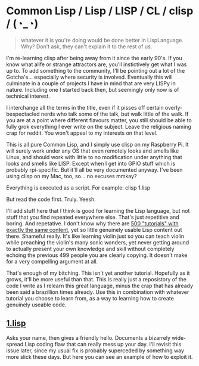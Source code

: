 # Common Lisp / Lisp / LISP / CL / clisp / (◔_◔) 

> whatever it is you're doing would be done better in LispLanguage. Why? Don't ask, they can't explain it to the rest of us. 

I'm re-learning clisp after being away from it since the early 90's. If you know what alife or strange attractors are, you'll instictively get what I was up to. To add something to the community, I'll be pointing out a lot of the Gotcha's... especially where security is involved. Eventually this will culminate in a couple of projects I have in mind that are very LISPy in nature. Including one I started back then, but seemingly only now is of technical interest.

I interchange all the terms in the title, even if it pisses off certain overly-bespectacled nerds who talk some of the talk, but walk little of the walk. If you are at a point where different flavours matter, you still should be able to fully grok everything I ever write on the subject. Leave the religious naming crap for reddit. You won't appeal to my interests on that level.

This is all pure Common Lisp, and I simply use clisp on my Raspberry Pi. It will surely work under any OS that even remotely looks and smells like Linux, and should work with little to no modification under anything that looks and smells like LISP. Except when I get into GPIO stuff which is probably rpi-specific. But it'll all be very documented anyway. I've been using clisp on my Mac, too, so... no excuses mmkay?

Everything is executed as a script. For example:  clisp 1.lisp

But read the code first. Truly. Yeesh.

I'll add stuff here that I think is good for learning the Lisp language, but not stuff that you find repeated everywhere else. That's just repetitive and boring. And repetative. I don't know why there are [500 "tutorials" with exactly the same content](http://wiki.c2.com/?SmugLispWeenie), yet so little genuinely usable Lisp content out there. Shameful really. It's like learning violin just so you can teach violin while preaching the violin's many sonic wonders, yet never getting around to actually present your own knowledge and skill without completely echoing the previous 499 people you are clearly copying. It doesn't make for a very compelling argument at all.

That's enough of my bitching. This isn't yet another tutorial. Hopefully as it grows, it'll be more useful than that. This is really just a reposistory of the code I write as I relearn this great language, minus the crap that has already been said a brazillion times already. Use this in combination with whatever tutorial you choose to learn from, as a way to learning how to create genuinely useable code.

## [1.lisp](https://github.com/ksaj/clisp/blob/master/1.lisp)
Asks your name, then gives a friendly hello. Documents a bizarrely wide-spread Lisp coding flaw that can really mess up your day. I'll revisit this issue later, since my usual fix is probably superceded by something way more slick these days. But here you can see an example of how to exploit it.

